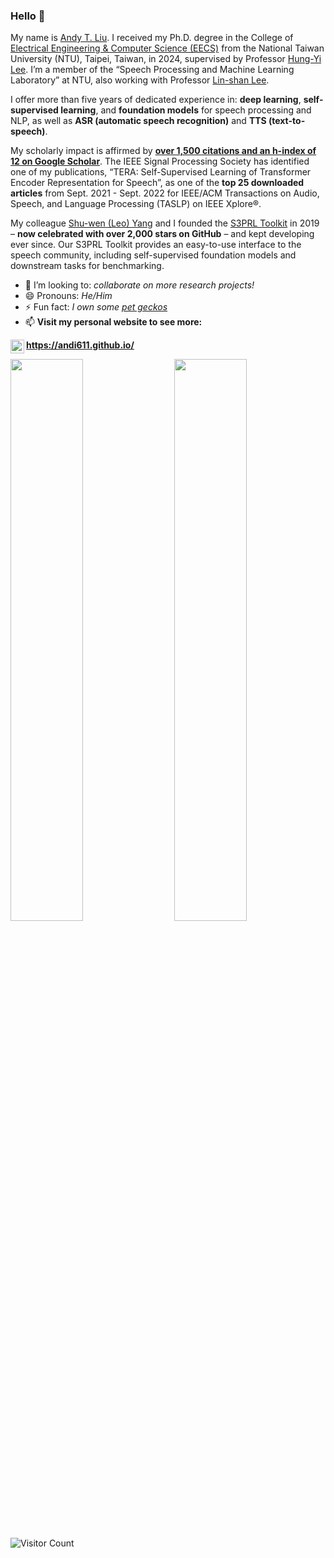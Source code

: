 ### Hello 👋
My name is [Andy T. Liu](https://andi611.github.io/). I received my Ph.D. degree in the College of [Electrical Engineering & Computer Science (EECS)](https://www.ntu.edu.tw/english/academics/academics_electrical.html) from the National Taiwan University (NTU), Taipei, Taiwan, in 2024, supervised by Professor [Hung-Yi Lee](https://speech.ee.ntu.edu.tw/~hylee/). I’m a member of the “Speech Processing and Machine Learning Laboratory” at NTU, also working with Professor [Lin-shan Lee](http://speech.ee.ntu.edu.tw/previous_version/lslNew.htm).

I offer more than five years of dedicated experience in: **deep learning**, **self-supervised learning**, and **foundation models** for speech processing and NLP, as well as **ASR (automatic speech recognition)** and **TTS (text-to-speech)**.

My scholarly impact is affirmed by [**over 1,500 citations and an h-index of 12 on Google Scholar**](https://scholar.google.com/citations?user=3FpZleMAAAAJ&hl=en). The IEEE Signal Processing Society has identified one of my publications, “TERA: Self-Supervised Learning of Transformer Encoder Representation for Speech”, as one of the **top 25 downloaded articles** from Sept. 2021 - Sept. 2022 for IEEE/ACM Transactions on Audio, Speech, and Language Processing (TASLP) on IEEE Xplore®.

My colleague [Shu-wen (Leo) Yang](https://github.com/leo19941227) and I founded the [S3PRL Toolkit](https://github.com/s3prl/s3prl) in 2019  – **now celebrated with over 2,000 stars on GitHub** – and kept developing ever since. Our S3PRL Toolkit provides an easy-to-use interface to the speech community, including self-supervised foundation models and downstream tasks for benchmarking.

- 👯 I’m looking to: _collaborate on more research projects!_
- 😄 Pronouns: _He/Him_
- ⚡ Fun fact: _I own some [pet geckos](https://www.instagram.com/smiling._.dragons/)_
- 📫 **Visit my personal website to see more:**

[<img align="left" alt="andytliu.com" width="22px" src="https://cdnjs.cloudflare.com/ajax/libs/ionicons/5.1.2/collection/components/icon/svg/home-outline.svg" />][personal website]

[personal website]: https://andi611.github.io/
**https://andi611.github.io/**

<img  src="https://github-readme-stats.vercel.app/api?username=andi611&count_private=true&hide_border=true&include_all_commits=true&show_icons=true&card_width=300" width="48%" align="right" >
<img  src="https://github-readme-stats.vercel.app/api/top-langs/?username=andi611&layout=compact&langs_count=6&hide_title=true&hide_border=true" width="48%" >

![Visitor Count](https://komarev.com/ghpvc/?username=andi611&color=green&label=Profile+Views+Starting+at+2022/01/01)
